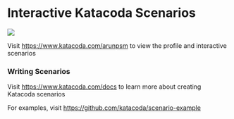 # Interactive Katacoda Scenarios

[![](http://shields.katacoda.com/katacoda/arunpsm/count.svg)](https://www.katacoda.com/arunpsm "Get your profile on Katacoda.com")

Visit https://www.katacoda.com/arunpsm to view the profile and interactive scenarios

### Writing Scenarios
Visit https://www.katacoda.com/docs to learn more about creating Katacoda scenarios

For examples, visit https://github.com/katacoda/scenario-example
